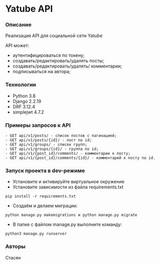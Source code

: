 # Yatube API
### Описание
Реализация API для социальной сети Yatube

API может:
- аутентифицироваться по токену;
- создавать/редактировать/удалять посты;
- создавать/редактировать/удалять/ комментарии;
- подписываться на автора;

### Технологии
- Python 3.8
- Django 2.2.19
- DRF 3.12.4
- simplejwt 4.7.2

### Примеры запросов к API
```
- GET api/v1/posts/ - список постов с пагинацией;
- GET api/v1/posts/{id}/ - пост по id;
- GET api/v1/groups/ - список групп;
- GET api/v1/groups/{id}/ - группа по id;
- GET api/v1/{post_id}/comments/ - комментарии к посту;
- GET api/v1/{post_id}/comments/{id}/ - комментарий к посту по id.
```
### Запуск проекта в dev-режиме
- Установите и активируйте виртуальное окружение
- Установите зависимости из файла requirements.txt
```
pip install -r requirements.txt
```
- Создаём и делаем миграции:
```
python manage.py makemigrations и python manage.py migrate
``` 
- В папке с файлом manage.py выполните команду:
```
python3 manage.py runserver
```
### Авторы
Стасян